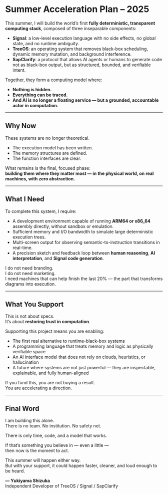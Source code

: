 # Summer Acceleration Plan – 2025

This summer, I will build the world’s first **fully deterministic, transparent computing stack**, composed of three inseparable components:

- **Signal**: a low-level execution language with no side effects, no global state, and no runtime ambiguity.
- **TreeOS**: an operating system that removes black-box scheduling, dynamic memory mutation, and background interference.
- **SapClarify**: a protocol that allows AI agents or humans to generate code not as black-box output, but as structured, bounded, and verifiable intent.

Together, they form a computing model where:
- **Nothing is hidden.**
- **Everything can be traced.**
- **And AI is no longer a floating service — but a grounded, accountable actor in computation.**

---

## Why Now

These systems are no longer theoretical.

- The execution model has been written.
- The memory structures are defined.
- The function interfaces are clear.

What remains is the final, focused phase:  
**building them where they matter most — in the physical world, on real machines, with zero abstraction.**

---

## What I Need

To complete this system, I require:

- A development environment capable of running **ARM64 or x86_64** assembly directly, without sandbox or emulation.
- Sufficient memory and I/O bandwidth to simulate large deterministic execution trees.
- Multi-screen output for observing semantic-to-instruction transitions in real-time.
- A precision sketch and feedback loop between **human reasoning**, **AI interpretation**, and **Signal code generation**.

I do not need branding.  
I do not need marketing.  
I need machines that can help finish the last 20% — the part that transforms diagrams into execution.

---

## What You Support

This is not about specs.  
It’s about **restoring trust in computation**.

Supporting this project means you are enabling:

- The first real alternative to runtime-black-box systems
- A programming language that treats memory and logic as physically verifiable space
- An AI interface model that does not rely on clouds, heuristics, or hallucination
- A future where systems are not just powerful — they are inspectable, explainable, and fully human-aligned

If you fund this, you are not buying a result.  
You are accelerating a direction.

---

## Final Word

I am building this alone.  
There is no team. No institution. No safety net.

There is only time, code, and a model that works.

If that’s something you believe in — even a little —  
then now is the moment to act.

This summer will happen either way.  
But with your support, it could happen faster, cleaner, and loud enough to be heard.

**— Yukiyama Shizuka**  
Independent Developer of TreeOS / Signal / SapClarify
